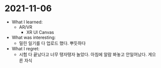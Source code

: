 # 2021-11-06

- What I learned: 
  - AR/VR
    - XR UI Canvas
- What was interesting: 
  - 밀린 일기를 다 업로드 했다. 뿌듯하다
- What I regret: 
  - 시험 다 끝났다고 너무 탱자탱자 놀았다. 아침에 알람 봐놓고 안일어났다. 게으른 자식